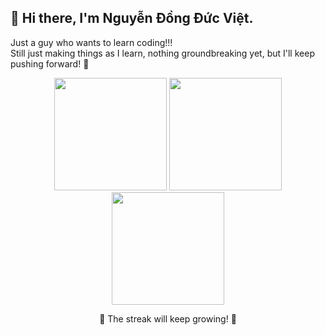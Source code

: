 ## 👋 Hi there, I'm Nguyễn Đồng Đức Việt.

Just a guy who wants to learn coding!!!  
Still just making things as I learn, nothing groundbreaking yet, but I'll keep pushing forward! 🚀

<div align="center">
	<img height="180em" src="https://github-readme-stats.vercel.app/api?username=Golde34&show_icons=true&hide_border=true&&count_private=true&include_all_commits=true&theme=onedark"/>
	<img height="180em" src="https://github-readme-stats.vercel.app/api/top-langs/?username=Golde34&theme=onedark&show_icons=true&hide_border=true&layout=compact&langs_count=8&include_all_commits=true&count_private=true"/>
</div>

<div align="center">
	<img height="180em" src="https://github-readme-streak-stats.herokuapp.com/?user=Golde34&theme=onedark&hide_border=true"/>
	<p>🌟 The streak will keep growing! 🌟</p>
</div>
